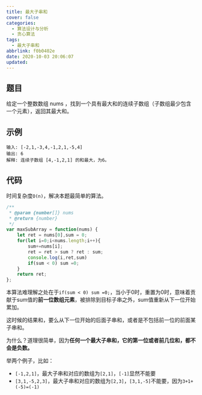 ```yaml
---
title: 最大子串和
cover: false
categories:
  - 算法设计与分析
  - 贪心算法
tags:
  - 最大子串和
abbrlink: f0b0402e
date: 2020-10-03 20:06:07
updated:
---
```

## 题目
给定一个整数数组 nums ，找到一个具有最大和的连续子数组（子数组最少包含一个元素），返回其最大和。

## 示例
    输入: [-2,1,-3,4,-1,2,1,-5,4]
    输出: 6
    解释: 连续子数组 [4,-1,2,1] 的和最大，为6。

## 代码
时间复杂度`O(n)`，解决本题最简单的算法。
```js
/**
 * @param {number[]} nums
 * @return {number}
 */
var maxSubArray = function(nums) {
    let ret = nums[0],sum = 0;
    for(let i=0;i<nums.length;i++){
        sum+=nums[i];
        ret = ret > sum ? ret : sum;
        console.log(i,ret,sum)
        if(sum < 0) sum =0;
    }
    return ret;
};
```
本算法难理解之处在于`if(sum < 0) sum =0;`，当小于0时，重置为0时，意味着贡献于sum值的**前一位数组元素**，被排除到目标子串之外，sum值重新从下一位开始累加。

这时候的结果和，要么从下一位开始的后面子串和，或者是不包括前一位的前面某子串和。

为什么？道理很简单，因为**任何一个最大子串和，它的第一位或者前几位和，都不会是负数。**

举两个例子，比如：
- `[-1,2,1]`，最大子串和对应的数组为`[2,1]`，`[-1]`显然不能要
- `[3,1,-5,2,3]`，最大子串和对应的数组为`[2,3]`，`[3,1,-5]`不能要，因为`3+1+(-5)=(-1)`
